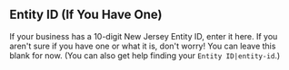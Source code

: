## Entity ID (If You Have One)

If your business has a 10-digit New Jersey Entity ID, enter it here. If you aren't sure if you have one or what it is, don't worry! You can leave this blank for now. (You can also get help finding your `Entity ID|entity-id`.)
